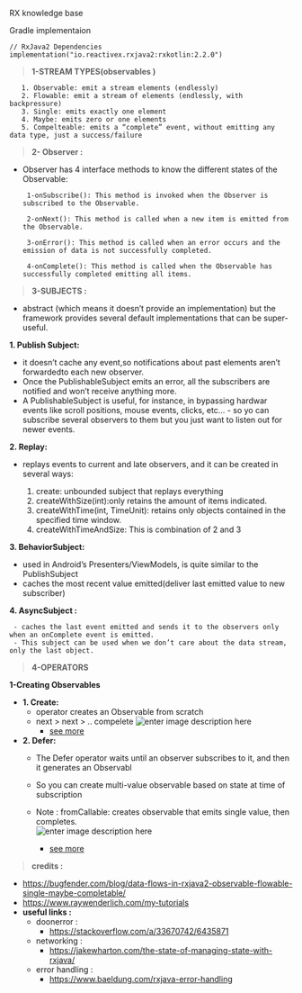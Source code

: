 
	
RX knowledge base 

Gradle implementaion 

    // RxJava2 Dependencies
    implementation("io.reactivex.rxjava2:rxkotlin:2.2.0")

> **1-STREAM TYPES(observables )**

  

	   1. Observable: emit a stream elements (endlessly) 
	   2. Flowable: emit a stream of elements (endlessly, with backpressure) 	
	   3. Single: emits exactly one element 	 	
	   4. Maybe: emits zero or one elements 	
	   5. Compelteable: emits a “complete” event, without emitting any data type, just a success/failure
     

> **2- Observer :**

-  Observer has 4 interface methods to know the different states of the Observable: 

		1-onSubscribe(): This method is invoked when the Observer is subscribed to the Observable.
		
		2-onNext(): This method is called when a new item is emitted from the Observable.
		
		3-onError(): This method is called when an error occurs and the emission of data is not successfully completed.
		
		4-onComplete(): This method is called when the Observable has successfully completed emitting all items.



> **3-SUBJECTS :**
 - abstract (which means it doesn’t provide an implementation) but the framework provides several default implementations that can be super-useful.

**1. Publish Subject:**
 
 - it doesn’t cache any event,so notifications about past elements
	   aren’t forwardedto each new observer.
 -   Once the PublishableSubject emits an error, all the subscribers
	          are notified and won’t receive anything more. 
   -   A PublishableSubject is useful, for instance, in bypassing hardwar events like  		scroll positions, mouse events, clicks, etc… 
    - so yo can subscribe several observers to them 		but you just want to listen out for newer events.
	    
**2.  Replay:**

 - replays events to current and late observers, and it can be created in several ways:

	1. create: unbounded subject that replays everything
	2. createWithSize(int):only retains the amount of items indicated.
   	3. createWithTime(int, TimeUnit): retains only objects contained in the specified time window.
   	4. createWithTimeAndSize: This is  combination of 2 and 3 

**3. BehaviorSubject:**
	
 -  used in Android’s Presenters/ViewModels, is quite similar to the PublishSubject
 - caches the most recent value emitted(deliver last emitted value to new subscriber)

**4. AsyncSubject :**
  	

	 - caches the last event emitted and sends it to the observers only when an onComplete event is emitted.
	 - This subject can be used when we don’t care about the data stream, only the last object.

> **4-OPERATORS**

**1-Creating Observables**

 - **1. Create:**
	  - operator creates an Observable from scratch 
	- next > next >  .. compelete
		![enter image description here](https://reactivex.io/documentation/operators/images/create.c.png)
		- [see more](https://reactivex.io/documentation/operators/create.html)
- **2. Defer:** 
	- The Defer operator waits until an observer subscribes to it,
				and then it generates an Observabl
	- So you can create multi-value observable based on state at time of subscription
	- Note : fromCallable: creates observable that emits single value, then completes.	
	![enter image description here](http://reactivex.io/documentation/operators/images/defer.c.png)
				
		- [see more](http://reactivex.io/documentation/operators/defer.html)
			
			
			

> **credits :**
- https://bugfender.com/blog/data-flows-in-rxjava2-observable-flowable-single-maybe-completable/
- https://www.raywenderlich.com/my-tutorials
- **useful links :**
	- doonerror :
		-  https://stackoverflow.com/a/33670742/6435871
	- networking :
		- https://jakewharton.com/the-state-of-managing-state-with-rxjava/
	- error handling :
		-  https://www.baeldung.com/rxjava-error-handling
